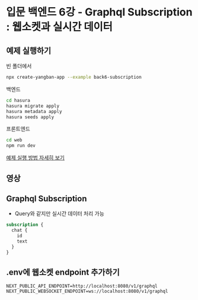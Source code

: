 # 입문 백엔드 6강 - Graphql Subscription : 웹소켓과 실시간 데이터

## 예제 실행하기

빈 폴더에서
```bash
npx create-yangban-app --example back6-subscription
```
백엔드
```bash
cd hasura
hasura migrate apply
hasura metadata apply
hasura seeds apply
```
프론트엔드
```bash
cd web
npm run dev
```
[예제 실행 방법 자세히 보기](https://github.com/YangbanCoding/yangban-beginner/blob/main/docs/back-practice.MD)

## 영상

## Graphql Subscription
- Query와 같지만 실시간 데이터 처리 가능
```graphql
subscription {
  chat {
    id
    text
  }
}
```

## .env에 웹소켓 endpoint 추가하기
```env
NEXT_PUBLIC_API_ENDPOINT=http://localhost:8080/v1/graphql
NEXT_PUBLIC_WEBSOCKET_ENDPOINT=ws://localhost:8080/v1/graphql
```
